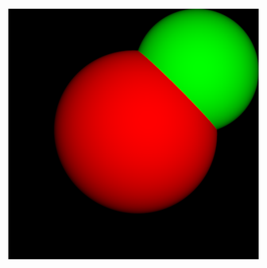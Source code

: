 ![2 spheres, 5x5 Subampled](ray0_sub4x4.png?raw=true "example ray traced using libpng for output")

